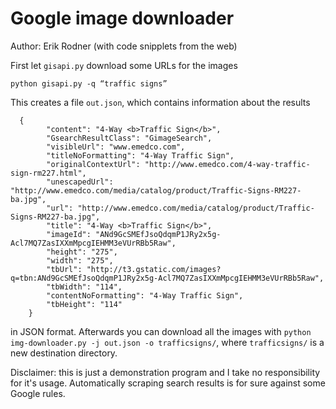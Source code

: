Google image downloader
=================================

Author: Erik Rodner (with code snipplets from the web)

First let ``gisapi.py`` download some URLs for the images

    python gisapi.py -q “traffic signs”

This creates a file ``out.json``, which contains information about the results

      {
            "content": "4-Way <b>Traffic Sign</b>", 
            "GsearchResultClass": "GimageSearch", 
            "visibleUrl": "www.emedco.com", 
            "titleNoFormatting": "4-Way Traffic Sign", 
            "originalContextUrl": "http://www.emedco.com/4-way-traffic-sign-rm227.html", 
            "unescapedUrl": "http://www.emedco.com/media/catalog/product/Traffic-Signs-RM227-ba.jpg", 
            "url": "http://www.emedco.com/media/catalog/product/Traffic-Signs-RM227-ba.jpg", 
            "title": "4-Way <b>Traffic Sign</b>", 
            "imageId": "ANd9GcSMEfJsoQdqmP1JRy2x5g-Acl7MQ7ZasIXXmMpcgIEHMM3eVUrRBb5Raw", 
            "height": "275", 
            "width": "275", 
            "tbUrl": "http://t3.gstatic.com/images?q=tbn:ANd9GcSMEfJsoQdqmP1JRy2x5g-Acl7MQ7ZasIXXmMpcgIEHMM3eVUrRBb5Raw", 
            "tbWidth": "114", 
            "contentNoFormatting": "4-Way Traffic Sign", 
            "tbHeight": "114"
        }

in JSON format. Afterwards you can download all the images with ``python img-downloader.py -j out.json -o trafficsigns/``, where ``trafficsigns/`` is a new destination directory.

Disclaimer: this is just a demonstration program and I take no responsibility for it's usage. Automatically scraping search results is for sure against some Google rules.


